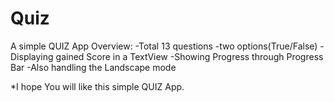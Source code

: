 # Quiz
A simple QUIZ App
Overview:
        -Total 13 questions 
        -two options(True/False)
        -Displaying gained Score in a TextView
        -Showing Progress through Progress Bar
        -Also handling the Landscape mode

*I hope You will like this simple QUIZ App.
